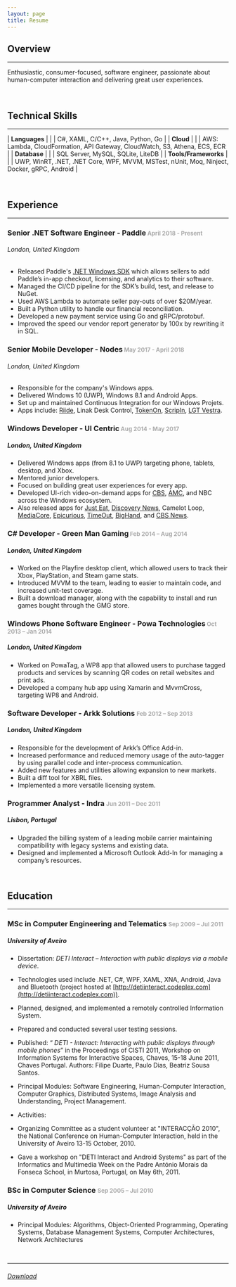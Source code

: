 ```yaml
---
layout: page
title: Resume
---
```


## Overview
---
Enthusiastic, consumer-focused, software engineer, passionate about human-computer interaction and delivering great user experiences.

<br />

## Technical Skills
---

| **Languages** | | |  C#, XAML, C/C++, Java, Python, Go |
| **Cloud** | | |  AWS: Lambda, CloudFormation, API Gateway, CloudWatch, S3, Athena, ECS, ECR |
| **Database** | | |  SQL Server, MySQL, SQLite, LiteDB |
| **Tools/Frameworks** | | |  UWP, WinRT, .NET, .NET Core, WPF, MVVM, MSTest, nUnit, Moq, Ninject, Docker, gRPC, Android |

<br />

## Experience
---
### Senior .NET Software Engineer - Paddle<span style="font-size: small; color: #aaaaaa;"> April 2018 - Present
###### London, United Kingdom

* Released Paddle's [.NET Windows SDK](https://www.nuget.org/packages/Paddle.PaddleSDK/) which allows sellers to add Paddle’s in-app checkout, licensing, and analytics to their software.
* Managed the CI/CD pipeline for the SDK’s build, test, and release to NuGet. 
* Used AWS Lambda to automate seller pay-outs of over $20M/year.
* Built a Python utility to handle our financial reconciliation.
* Developed a new payment service using Go and gRPC/protobuf.
* Improved the speed our vendor report generator by 100x by rewriting it in SQL.

### Senior Mobile Developer - Nodes<span style="font-size: small; color: #aaaaaa;"> May 2017 - April 2018
###### London, United Kingdom

* Responsible for the company's Windows apps.
* Delivered Windows 10 (UWP), Windows 8.1 and Android Apps.
* Set up and maintained Continuous Integration for our Windows Projets.
* Apps include: [Riide](https://www.microsoft.com/en-us/store/p/riide/9nnfj90bv4tx), Linak Desk Control, [TokenOn](https://play.google.com/store/apps/details?id=com.tokenon.tokenon), [ScripIn](https://play.google.com/store/apps/details?id=com.scripin.scripinevent), [LGT Vestra](https://play.google.com/store/apps/details?id=uk.vestra.wealth).

### Windows Developer - UI Centric<span style="font-size: small; color: #aaaaaa;"> Aug 2014 - May 2017
##### London, United Kingdom

* Delivered Windows apps (from 8.1 to UWP) targeting phone, tablets,  desktop, and Xbox.
* Mentored junior developers.
* Focused on building great user experiences for every app.
* Developed UI-rich video-on-demand apps for [CBS](https://www.microsoft.com/en-us/store/p/cbs/9wzdncrfj0wk), [AMC](https://www.microsoft.com/en-us/store/p/amc/9nblggh1r5rn), and NBC across the Windows ecosystem.
* Also released apps for [Just Eat](https://www.microsoft.com/en-gb/store/p/just-eat-takeaway/9wzdncrdkb2l?rtc=1), [Discovery News](https://www.microsoft.com/en-gb/store/p/discovery-news/9wzdncrdrchv?rtc=1), Camelot Loop, [MediaCore](https://blogs.msdn.microsoft.com/ukschools/2014/06/02/mediacore-enhancing-engagement-via-visual-learning-capture-app-feature/), [Epicurious](https://www.microsoft.com/en-gb/store/p/epicurious-recipes-shopping-list/9wzdncrfj2j1), [TimeOut](https://www.microsoft.com/en-us/store/p/time-out-london/9nblggh08l6q), [BigHand](https://www.microsoft.com/en-gb/store/p/bighand-go/9nblggh1z9wx), and [CBS News](https://www.microsoft.com/en-gb/store/p/cbs-news/9wzdncrdg3lf).

### C# Developer - Green Man Gaming<span style="font-size: small; color: #aaaaaa;"> Feb 2014 – Aug 2014
##### London, United Kingdom

* Worked on the Playfire desktop client, which allowed users to track their Xbox, PlayStation, and Steam game stats.
* Introduced MVVM to the team, leading to easier to maintain code, and increased unit-test coverage.
* Built a download manager, along with the capability to install and run games bought through the GMG store.

### Windows Phone Software Engineer - Powa Technologies<span style="font-size: small; color: #aaaaaa;"> Oct 2013 – Jan 2014
##### London, United Kingdom

* Worked on PowaTag, a WP8 app that allowed users to purchase tagged products and services by scanning QR codes on retail websites and print ads.
* Developed a company hub app using Xamarin and MvvmCross, targeting WP8 and Android.

### Software Developer - Arkk Solutions <span style="font-size: small; color: #aaaaaa;">Feb 2012 – Sep 2013
##### London, United Kingdom

* Responsible for the development of Arkk’s Office Add-in.
* Increased performance and reduced memory usage of the auto-tagger by using parallel code and inter-process communication.
* Added new features and utilities allowing expansion to new markets.
* Built a diff tool for XBRL files.
* Implemented a more versatile licensing system.

### Programmer Analyst - Indra <span style="font-size: small; color: #aaaaaa;">Jun 2011 – Dec 2011
##### Lisbon, Portugal

* Upgraded the billing system of a leading mobile carrier maintaining compatibility with legacy systems and existing data.
* Designed and implemented a Microsoft Outlook Add-In for managing a company’s resources.

<br />

## Education
---
### MSc in Computer Engineering and Telematics <span style="font-size: small; color: #aaaaaa;">Sep 2009 – Jul 2011
##### University of Aveiro

* Dissertation: _DETI Interact – Interaction with public displays via a mobile device_.

* Technologies used include .NET, C#, WPF, XAML, XNA, Android, Java and Bluetooth (project hosted at [http://detiinteract.codeplex.com](http://detiinteract.codeplex.com)).
* Planned, designed, and implemented a remotely controlled Information System.
* Prepared and conducted several user testing sessions.
* Published: “ _DETI - Interact: Interacting with public displays through mobile phones_” in the Proceedings of CISTI 2011, Workshop on Information Systems for Interactive Spaces, Chaves, 15-18 June 2011, Chaves Portugal. Authors: Filipe Duarte, Paulo Dias, Beatriz Sousa Santos.

* Principal Modules: Software Engineering, Human-Computer Interaction, Computer Graphics, Distributed Systems, Image Analysis and Understanding, Project Management.
* Activities:

* Organizing Committee as a student volunteer at "INTERACÇÃO 2010", the National Conference on Human-Computer Interaction, held in the University of Aveiro 13-15 October, 2010.
* Gave a workshop on "DETI Interact and Android Systems" as part of the Informatics and Multimedia Week on the Padre António Morais da Fonseca School, in Murtosa, Portugal, on May 6th, 2011.

### BSc in Computer Science <span style="font-size: small; color: #aaaaaa;">Sep 2005 – Jul 2010
##### University of Aveiro

* Principal Modules: Algorithms, Object-Oriented Programming, Operating Systems, Database Management Systems, Computer Architectures, Network Architectures

<br/>

---

###### [Download](https://1drv.ms/b/s!And2bv7mGIgupaNy6z8P17b4gJgAaw?e=GG5VVY)

